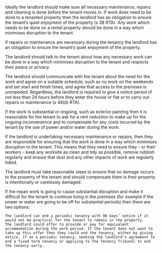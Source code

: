 

Ideally the landlord should make sure all necessary maintenance, repairs and cleaning is done before the tenant moves in. If work does need to be done to a tenanted property then the landlord has an obligation to ensure the tenant’s quiet enjoyment of the property (s 38 RTA). Any work which needs to be done on a rental property should be done in a way which minimises disruption to the tenant.

If repairs or maintenance are necessary during the tenancy the landlord has an obligation to ensure the tenant’s quiet enjoyment of the property.

The landlord should talk to the tenant about how any necessary work can be done in a way which minimises disruption to the tenant and respects their peace or privacy.

The landlord should communicate with the tenant about the need for the work and agree on a suitable schedule, such as no work on the weekends and set start and finish times, and agree that access to the premises is unimpeded. Regardless, the landlord is required to give a notice period of not less than 24 hours before they enter the house or flat or to carry out repairs or maintenance (s 48(d) RTA).

If the work is substantial or ongoing, such as exterior painting then it is reasonable for the tenant to ask for a rent reduction to make up for the ongoing inconvenience and to compensate for any costs incurred by the tenant by the use of power and/or water during the work.

If the landlord is undertaking necessary maintenance or repairs, then they are responsible for ensuring that the work is done in a way which minimises disruption to the tenant. This means that they need to ensure they - or their workers - keep any worksite as clean and tidy as possible, remove rubbish regularly and ensure that dust and any other impacts of work are regularly tidied.

The landlord must take reasonable steps to ensure that no damage occurs to the property of the tenant and should compensate them is their property is intentionally or carelessly damaged.

If the repair work is going to cause substantial disruption and make it difficult for the tenant to continue living in the premises (for example if the power or water are going to be off for substantial periods) then there are two options:

    The landlord can end a periodic tenancy with 90 days’ notice if it would not be practical for the tenant to remain in the property.
    The landlord could offer to provide or pay for equivalent accommodation during the work period. If the tenant does not want to take up this offer then they could end the tenancy, either by giving notice, if on a periodic tenancy, seeking the landlord’s agreement to end a fixed term tenancy or applying to the Tenancy Tribunal to end the tenancy early.

